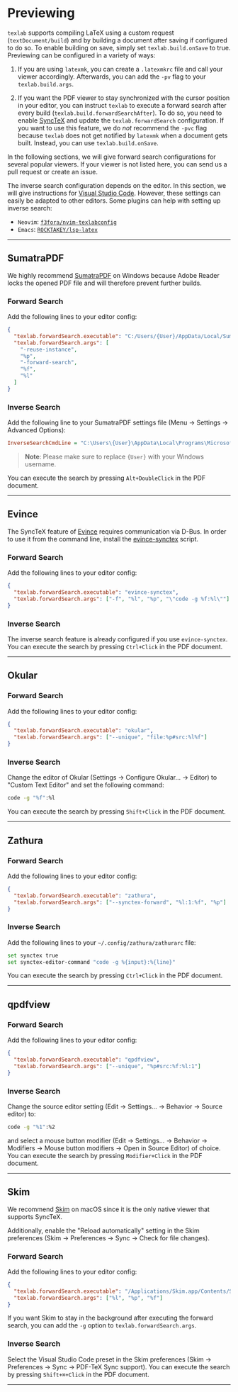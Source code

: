 # Previewing

`texlab` supports compiling LaTeX using a custom request (`textDocument/build`)
and by building a document after saving if configured to do so.
To enable building on save, simply set `texlab.build.onSave` to true.
Previewing can be configured in a variety of ways:

1. If you are using `latexmk`, you can create a `.latexmkrc` file and call your viewer accordingly.
   Afterwards, you can add the `-pv` flag to your `texlab.build.args`.

2. If you want the PDF viewer to stay synchronized with the cursor position in your editor,
   you can instruct `texlab` to execute a forward search after every build (`texlab.build.forwardSearchAfter`).
   To do so, you need to enable [SyncTeX](http://www.tug.org/TUGboat/tb29-3/tb93laurens.pdf)
   and update the `texlab.forwardSearch` configuration.
   If you want to use this feature, we do _not_ recommend the `-pvc` flag
   because `texlab` does not get notified by `latexmk` when a document gets built.
   Instead, you can use `texlab.build.onSave`.

In the following sections, we will give forward search configurations for several popular viewers.
If your viewer is not listed here, you can send us a pull request or create an issue.

The inverse search configuration depends on the editor.
In this section, we will give instructions for [Visual Studio Code](https://code.visualstudio.com/).
However, these settings can easily be adapted to other editors.
Some plugins can help with setting up inverse search:

- `Neovim`: [`f3fora/nvim-texlabconfig`](https://github.com/f3fora/nvim-texlabconfig)
- `Emacs`: [`ROCKTAKEY/lsp-latex`](https://github.com/ROCKTAKEY/lsp-latex#inverse-search)

---

## SumatraPDF

We highly recommend [SumatraPDF](https://www.sumatrapdfreader.org) on Windows
because Adobe Reader locks the opened PDF file and will therefore prevent further builds.

### Forward Search

Add the following lines to your editor config:

```json
{
  "texlab.forwardSearch.executable": "C:/Users/{User}/AppData/Local/SumatraPDF/SumatraPDF.exe",
  "texlab.forwardSearch.args": [
    "-reuse-instance",
    "%p",
    "-forward-search",
    "%f",
    "%l"
  ]
}
```

### Inverse Search

Add the following line to your SumatraPDF settings file (Menu -> Settings -> Advanced Options):

```ini
InverseSearchCmdLine = "C:\Users\{User}\AppData\Local\Programs\Microsoft VS Code\Code.exe" -g "%f":%l
```

> **Note**: Please make sure to replace `{User}` with your Windows username.

You can execute the search by pressing `Alt+DoubleClick` in the PDF document.

---

## Evince

The SyncTeX feature of [Evince](https://wiki.gnome.org/Apps/Evince) requires communication via D-Bus.
In order to use it from the command line, install the [evince-synctex](https://github.com/latex-lsp/evince-synctex) script.

### Forward Search

Add the following lines to your editor config:

```json
{
  "texlab.forwardSearch.executable": "evince-synctex",
  "texlab.forwardSearch.args": ["-f", "%l", "%p", "\"code -g %f:%l\""]
}
```

### Inverse Search

The inverse search feature is already configured if you use `evince-synctex`.
You can execute the search by pressing `Ctrl+Click` in the PDF document.

---

## Okular

### Forward Search

Add the following lines to your editor config:

```json
{
  "texlab.forwardSearch.executable": "okular",
  "texlab.forwardSearch.args": ["--unique", "file:%p#src:%l%f"]
}
```

### Inverse Search

Change the editor of Okular (Settings -> Configure Okular... -> Editor) to "Custom Text Editor" and set the following command:

```bash
code -g "%f":%l
```

You can execute the search by pressing `Shift+Click` in the PDF document.

---

## Zathura

### Forward Search

Add the following lines to your editor config:

```json
{
  "texlab.forwardSearch.executable": "zathura",
  "texlab.forwardSearch.args": ["--synctex-forward", "%l:1:%f", "%p"]
}
```

### Inverse Search

Add the following lines to your `~/.config/zathura/zathurarc` file:

```bash
set synctex true
set synctex-editor-command "code -g %{input}:%{line}"
```

You can execute the search by pressing `Ctrl+Click` in the PDF document.

---

## qpdfview

### Forward Search

Add the following lines to your editor config:

```json
{
  "texlab.forwardSearch.executable": "qpdfview",
  "texlab.forwardSearch.args": ["--unique", "%p#src:%f:%l:1"]
}
```

### Inverse Search

Change the source editor setting (Edit -> Settings... -> Behavior -> Source editor) to:

```bash
code -g "%1":%2
```

and select a mouse button modifier (Edit -> Settings... -> Behavior -> Modifiers -> Mouse button modifiers -> Open in Source Editor)
of choice.
You can execute the search by pressing `Modifier+Click` in the PDF document.

---

## Skim

We recommend [Skim](https://skim-app.sourceforge.io/) on macOS since it is the only native viewer that supports SyncTeX.

Additionally, enable the "Reload automatically" setting in the Skim preferences (Skim -> Preferences -> Sync -> Check for file changes).

### Forward Search

Add the following lines to your editor config:

```json
{
  "texlab.forwardSearch.executable": "/Applications/Skim.app/Contents/SharedSupport/displayline",
  "texlab.forwardSearch.args": ["%l", "%p", "%f"]
}
```

If you want Skim to stay in the background after
executing the forward search, you can add the `-g` option
to `texlab.forwardSearch.args`.

### Inverse Search

Select the Visual Studio Code preset in the Skim preferences (Skim -> Preferences -> Sync -> PDF-TeX Sync support).
You can execute the search by pressing `Shift+⌘+Click` in the PDF document.

---
